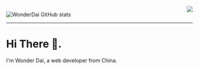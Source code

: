 <img src="https://github-readme-stats.vercel.app/api/top-langs/?username=daiwanxing" align="right" />

![WonderDai GitHub stats](https://github-readme-stats.vercel.app/api?username=daiwanxing&show_icons=true&theme=vue-dark)

<hr />

# Hi There 👋.

I'm Wonder Dai, a web developer from China.
